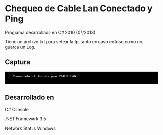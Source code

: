 
# Chequeo de Cable Lan Conectado y Ping

Programa desarrollado en C# 2010 (07/2013)

Tiene un archivo txt para setear la Ip, tanto en caso exitoso como no, guarda un Log.

## Captura

![App Screenshot](https://github.com/diegobiasatti/CheckLan/blob/main/vista.JPG?raw=true)



##  Desarrollado en
C# Console

.NET Framework 3.5

Network Status Windows
